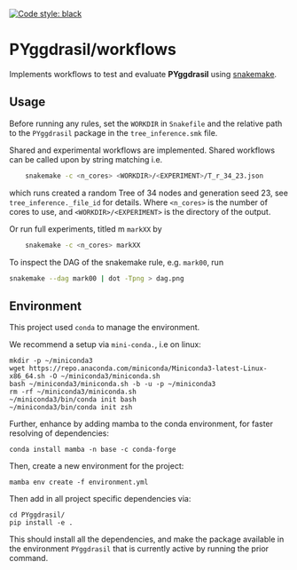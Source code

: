 [![Code style: black](https://img.shields.io/badge/code%20style-black-000000.svg)](https://github.com/psf/black)

# PYggdrasil/workflows

Implements workflows to test and evaluate **PYggdrasil** using [snakemake](https://snakemake.readthedocs.io/en/stable/).


## Usage
Before running any rules, set the `WORKDIR` in `Snakefile` and the relative path to the `PYggdrasil` package in the 
`tree_inference.smk` file.

Shared and experimental workflows are implemented. Shared workflows can be called upon by string matching i.e.
```bash
    snakemake -c <n_cores> <WORKDIR>/<EXPERIMENT>/T_r_34_23.json
```
which runs created a random Tree of 34 nodes and generation seed 23, see `tree_inference._file_id` for details.
Where `<n_cores>` is the number of cores to use, and `<WORKDIR>/<EXPERIMENT>` is the directory of the output.

Or run full experiments, titled m `markXX` by

```bash
    snakemake -c <n_cores> markXX 
```


To inspect the DAG of the snakemake rule, e.g. `mark00`, run
```bash
snakemake --dag mark00 | dot -Tpng > dag.png
```

## Environment
This project used `conda` to manage the environment.

We recommend a setup via `mini-conda.`, i.e on linux:

```commandline
mkdir -p ~/miniconda3
wget https://repo.anaconda.com/miniconda/Miniconda3-latest-Linux-x86_64.sh -O ~/miniconda3/miniconda.sh
bash ~/miniconda3/miniconda.sh -b -u -p ~/miniconda3
rm -rf ~/miniconda3/miniconda.sh
~/miniconda3/bin/conda init bash
~/miniconda3/bin/conda init zsh
```

Further, enhance by adding mamba to the conda environment, for faster resolving of dependencies:
```commandline
conda install mamba -n base -c conda-forge
```

Then, create a new environment for the project:
```commandline
mamba env create -f environment.yml
```



Then add in all project specific dependencies via:
```commandline
cd PYggdrasil/
pip install -e .
```
This should install all the dependencies, and make the package available in the environment `PYggdrasil` that is currently active by running the prior command.



